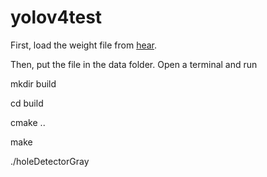 # yolov4test

First, load the weight file from [hear](https://drive.google.com/drive/folders/1XYIXBgzzLha0lCn7QxqOpQbrOh4AdZ8Z?usp=sharing).

Then, put the file in the data folder. Open a terminal and run 




mkdir build

cd build

cmake ..

make

./holeDetectorGray
